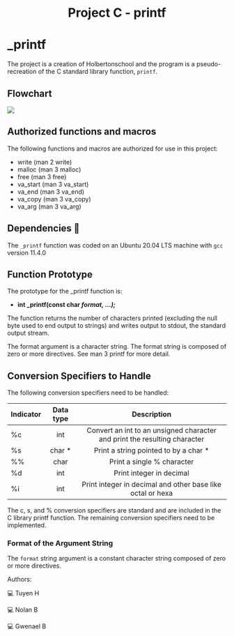<div align="center"> 
  <h1>Project C - printf</h1>
</div>

# _printf

The project is a creation of Holbertonschool and the program is a pseudo-recreation of the C standard library function, `printf`.

## Flowchart

<img src="https://cdn.discordapp.com/attachments/1164887132893106208/1176453456542834689/printf_final.png?ex=656eeca9&is=655c77a9&hm=f9319bff4ed30bb50446e588ba644189efc334a349ca7b43bdea860209b8d01c&">
         <alt="Flowchart">

## Authorized functions and macros

The following functions and macros are authorized for use in this project:

  - write (man 2 write)
  - malloc (man 3 malloc)
  - free (man 3 free)
  - va_start (man 3 va_start)
  - va_end (man 3 va_end)
  - va_copy (man 3 va_copy)
  - va_arg (man 3 va_arg)

## Dependencies :couple:

The `_printf` function was coded on an Ubuntu 20.04 LTS machine with `gcc` version 11.4.0

## Function Prototype

The prototype for the _printf function is:

  - **int _printf(const char *format, ...);***

The function returns the number of characters printed (excluding the null byte used to end output to strings) and writes output to stdout, the standard output stream.

The format argument is a character string. The format string is composed of zero or more directives. See man 3 printf for more detail.

## Conversion Specifiers to Handle

The following conversion specifiers need to be handled:

| Indicator  | Data type | Description |
| ------------- |:-------------:|:-------------:|
| %c      | int    | Convert an int to an unsigned character and print the resulting character  |
| %s      | char * | Print a string pointed to by a char *  |
| %%      | char   | Print a single % character  |
| %d      | int    | Print integer in decimal|
| %i      | int    | Print integer in decimal and other base like octal or hexa|

  The c, s, and % conversion specifiers are standard and are included in the C library printf function. The remaining conversion specifiers need to be implemented.

### Format of the Argument String

The `format` string argument is a constant character string composed of zero or more directives.

Authors:

:computer: Tuyen H

:computer: Nolan B

:computer: Gwenael B